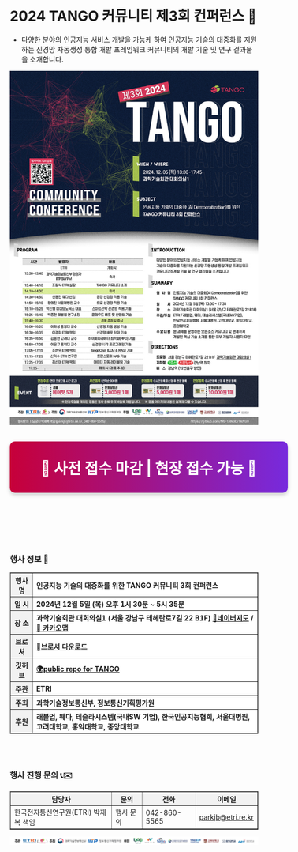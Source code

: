 # 2024 TANGO 커뮤니티 제3회 컨퍼런스 🎄
- 다양한 분야의 인공지능 서비스 개발을 가능케 하여 인공지능 기술의 대중화를 지원하는 신경망 자동생성 통합 개발 프레임워크 커뮤니티의 개발 기술 및 연구 결과물을 소개합니다.

<img src="img/2024_1120_1351_poster.jpg">

 <!-- 참가 접수하기 버튼 -->
<div style="text-align: center; margin: 30px 0;">
    <a href="https://forms.office.com/r/xG9zrQE3k8" 
       target="_blank" 
       style="display: inline-block;
              width: 100%;
              padding: 30px 30px;
              font-size: 30px;
              font-weight: bold;
              color: #fff;
              background: linear-gradient(90deg, #C70039, #772add);
              text-decoration: none;
              border-radius: 10px;
              box-shadow: 0 4px 8px rgba(0, 0, 0, 0.2);
              transition: background 0.3s ease, transform 0.2s ease;">
        💎 사전 접수 마감 | 현장 접수 가능 💎
    </a>
</div>



<style>
    a:hover {
        transform: translateY(-5px);
    }
</style>


<br>
<br>
<br>
<br>

### 행사 정보 🚀

<table border="1" cellpadding="10" cellspacing="0" style="width: 100%; border-collapse: collapse;">
  <thead>
    <tr style="background-color: #f2f2f2; text-align: center;">
      <th style="font-weight: bold;">행사명</th>
      <th style="text-align: left; background-color: #fff;">인공지능 기술의 대중화를 위한 TANGO 커뮤니티 3회 컨퍼런스</th>
    </tr>
    <tr style="background-color: #f2f2f2; text-align: center;">
      <th style="font-weight: bold;">일 시</th>
      <th style="text-align: left; background-color: #fff;">2024년 12월 5일 (목) 오후 1시 30분 ~ 5시 35분</th>
    </tr>
    <tr style="background-color: #f2f2f2; text-align: center;">
      <th style="font-weight: bold;">장 소</th>
      <th style="text-align: left; background-color: #fff;">과학기술회관 대회의실1 (서울 강남구 테헤란로7길 22 B1F) <a href="https://naver.me/5Q4ucnAe" target="_blank"> 📗네이버지도</a> / <a href="https://place.map.kakao.com/1549212044" target="_blank">📒 카카오맵</a></th>
    </tr>
        <tr style="background-color: #f2f2f2; text-align: center;">
      <th style="font-weight: bold;">브로셔</th>
      <th style="text-align: left; background-color: #fff;"><a id="pdf" href="https://raw.githubusercontent.com/aitango/aitango/refs/heads/main/2024_TANGO_brochure.pdf" >💾브로셔 다운로드</a></th>
    </tr>
        </tr>
        <tr style="background-color: #f2f2f2; text-align: center;">
      <th style="font-weight: bold;">깃허브</th>
      <th style="text-align: left; background-color: #fff;"><a href="https://github.com/ML-TANGO/TANGO" target="_blank">🌍public repo for TANGO</a></th>
    </tr>
    <tr style="background-color: #f2f2f2; text-align: center;">
      <th style="font-weight: bold;">주관</th>
      <th style="text-align: left; background-color: #fff;">ETRI</th>
    </tr>
    <tr style="background-color: #f2f2f2; text-align: center;">
      <th style="font-weight: bold;">주최</th>
      <th style="text-align: left; background-color: #fff;">과학기술정보통신부, 정보통신기획평가원</th>
    </tr>
        <tr style="background-color: #f2f2f2; text-align: center;">
      <th style="font-weight: bold;">후원</th>
      <th style="text-align: left; background-color: #fff;">래블업, 웨다, 테슬라시스템(국내SW 기업), 한국인공지능협회, 서울대병원, 고려대학교, 홍익대학교, 중앙대학교</th>
    </tr>
  </thead>
</table>


<br><br>


### 행사 진행 문의 📞✉️
<table border="1" cellpadding="10" cellspacing="0" style="width: 100%; border-collapse: collapse;">
  <thead>
    <tr style="background-color: #f2f2f2; text-align: center;">
      <th style="font-weight: bold;">담당자</th>
      <th style="font-weight: bold;">문의</th>
      <th style="font-weight: bold;">전화</th>
      <th style="font-weight: bold;">이메일</th>
    </tr>
  </thead>
  <tbody>
    <tr>
      <td>한국전자통신연구원(ETRI) 박재복 책임</td>
      <td>행사 문의</td>
      <td>042-860-5565</td>
      <td><a href="mailto:parkjb@etri.re.kr">parkjb@etri.re.kr</a></td>
    </tr>
  </tbody>
</table>


<img src="img/logos.png">
